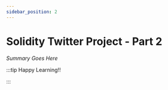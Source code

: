 ```yaml
---
sidebar_position: 2
---
```


# Solidity Twitter Project - Part 2

_Summary Goes Here_

:::tip Happy Learning!!

<QuestButton text="Go To Quest" />

:::


